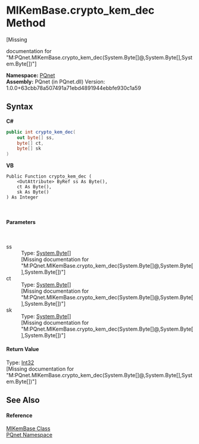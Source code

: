 # MlKemBase.crypto_kem_dec Method 
 

\[Missing <summary> documentation for "M:PQnet.MlKemBase.crypto_kem_dec(System.Byte[]@,System.Byte[],System.Byte[])"\]

**Namespace:**&nbsp;<a href="fc4f881f-e121-9cf0-ed49-65bf6b5a005d">PQnet</a><br />**Assembly:**&nbsp;PQnet (in PQnet.dll) Version: 1.0.0+63cbb78a507491a71ebd4891944ebbfe930c1a59

## Syntax

**C#**<br />
``` C#
public int crypto_kem_dec(
	out byte[] ss,
	byte[] ct,
	byte[] sk
)
```

**VB**<br />
``` VB
Public Function crypto_kem_dec ( 
	<OutAttribute> ByRef ss As Byte(),
	ct As Byte(),
	sk As Byte()
) As Integer
```

<br />

#### Parameters
&nbsp;<dl><dt>ss</dt><dd>Type: <a href="https://docs.microsoft.com/dotnet/api/system.byte" target="_blank" rel="noopener noreferrer">System.Byte</a>[]<br />\[Missing <param name="ss"/> documentation for "M:PQnet.MlKemBase.crypto_kem_dec(System.Byte[]@,System.Byte[],System.Byte[])"\]</dd><dt>ct</dt><dd>Type: <a href="https://docs.microsoft.com/dotnet/api/system.byte" target="_blank" rel="noopener noreferrer">System.Byte</a>[]<br />\[Missing <param name="ct"/> documentation for "M:PQnet.MlKemBase.crypto_kem_dec(System.Byte[]@,System.Byte[],System.Byte[])"\]</dd><dt>sk</dt><dd>Type: <a href="https://docs.microsoft.com/dotnet/api/system.byte" target="_blank" rel="noopener noreferrer">System.Byte</a>[]<br />\[Missing <param name="sk"/> documentation for "M:PQnet.MlKemBase.crypto_kem_dec(System.Byte[]@,System.Byte[],System.Byte[])"\]</dd></dl>

#### Return Value
Type: <a href="https://docs.microsoft.com/dotnet/api/system.int32" target="_blank" rel="noopener noreferrer">Int32</a><br />\[Missing <returns> documentation for "M:PQnet.MlKemBase.crypto_kem_dec(System.Byte[]@,System.Byte[],System.Byte[])"\]

## See Also


#### Reference
<a href="048f1bfa-554d-653d-117e-4772fbe7d244">MlKemBase Class</a><br /><a href="fc4f881f-e121-9cf0-ed49-65bf6b5a005d">PQnet Namespace</a><br />